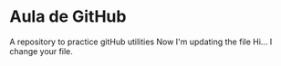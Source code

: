 # Aula de GitHub
A repository to practice gitHub utilities
Now I'm updating the file
Hi... I change your file.
